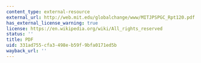 ```yaml
---
content_type: external-resource
external_url: http://web.mit.edu/globalchange/www/MITJPSPGC_Rpt120.pdf
has_external_license_warning: true
license: https://en.wikipedia.org/wiki/All_rights_reserved
status: ''
title: PDF
uid: 331ad755-cfa3-498e-b59f-9bfa0171ed5b
wayback_url: ''
---
```


